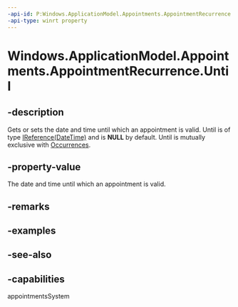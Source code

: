 ```yaml
---
-api-id: P:Windows.ApplicationModel.Appointments.AppointmentRecurrence.Until
-api-type: winrt property
---
```


<!-- Property syntax
public Windows.Foundation.IReference<Windows.Foundation.DateTime> Until { get;  set; }
-->

# Windows.ApplicationModel.Appointments.AppointmentRecurrence.Until

## -description
Gets or sets the date and time until which an appointment is valid. Until is of type [IReference(DateTime)](../windows.foundation/ireference_1.md) and is **NULL** by default. Until is mutually exclusive with [Occurrences](appointmentrecurrence_occurrences.md).

## -property-value
The date and time until which an appointment is valid.

## -remarks

## -examples

## -see-also

## -capabilities
appointmentsSystem
